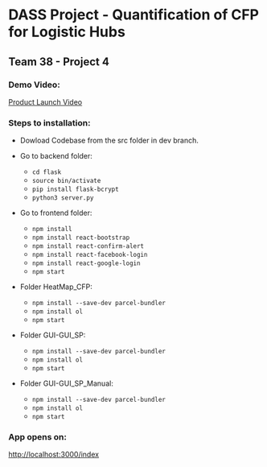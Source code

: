 # DASS Project - Quantification of CFP for Logistic Hubs

## Team 38 - Project 4

### Demo Video:
[Product Launch Video](https://drive.google.com/file/d/19ezrszT4F66qhe65TQ0ZatYShFzkPEyx/view)


### Steps to installation:

* Dowload Codebase from the src folder in dev branch.
* Go to backend folder:
    * `cd flask`
    * `source bin/activate`
    * `pip install flask-bcrypt`
    * `python3 server.py`

* Go to frontend folder:
    * `npm install`
    * `npm install react-bootstrap`
    * `npm install react-confirm-alert`
    * `npm install react-facebook-login`
    * `npm install react-google-login`
    * `npm start`

*  Folder HeatMap_CFP:
    * `npm install --save-dev parcel-bundler`
    * `npm install ol`
    * `npm start`

*  Folder GUI-GUI_SP:
    * `npm install --save-dev parcel-bundler`
    * `npm install ol`
    * `npm start`

*  Folder  GUI-GUI_SP_Manual:
    * `npm install --save-dev parcel-bundler`
    * `npm install ol`
    * `npm start`

### App opens on:
[http://localhost:3000/index]()
